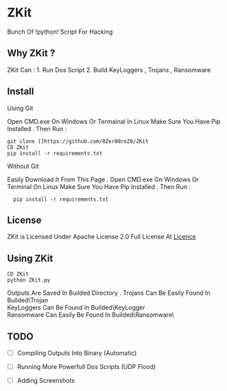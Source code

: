 ZKit
==
Bunch Of !python! Script For Hacking 

Why ZKit ?
--
   ZKit Can :
     1. Run Dos Script 
     2. Build KeyLoggers , Trojans , Ransomware
     
 
Install 
--
Using Git 

   Open CMD.exe On Windows Or Termainal In Linux
   Make Sure You Have Pip Installed . Then Run : 
    
    git clone []https://github.com/0Zer00reZ0/ZKit
    CD ZKit
    pip install -r requirements.txt

Without Git

  Easily Download It From This Page .
  Open CMD.exe On Windows Or Terminal On Linux
  Make Sure You Have Pip Installed . Then Run : 
       
      pip install -r requirements.txt
    
 License 
-- 
   ZKit is Licensed Under Apache License 2.0 Full License At [Licence](https://github.com/0Zer00reZ0/ZKit/blob/master/README.md)
      
Using ZKit 
--
   ```batch
   CD ZKit 
   python ZKit.py
   ```
Outputs Are Saved In Builded Directory .
Trojans Can Be Easily Found In Builded\Trojan\
KeyLoggers Can Be Found In Builded\KeyLogger\
Ransomware Can Easily Be Found In Builded\Ransomware\
 

 TODO
 --
  - [ ] Compiling Outputs Into Binary (Automatic)
  - [ ] Running More Powerfull Dos Scripts (UDP Flood)
  - [ ] Adding Screenshots
    
